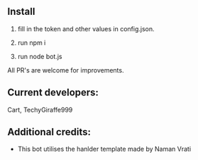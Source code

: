 ## Install

1. fill in the token and other values in config.json.

2. run npm i

3. run node bot.js

All PR's are welcome for improvements.

## Current developers:
Cart, TechyGiraffe999

## Additional credits:
- This bot utilises the hanlder template made by Naman Vrati
